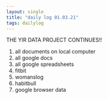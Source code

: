 ```yaml
---
layout: single
title: "daily log 01.03.21"
tags: dailylog 
--- 
```


THE YIR DATA PROJECT CONTINUES!!

1. all documents on local computer
2. all google docs
3. all google spreadsheets
4. fitbit
5. womanslog
6. habitbull
7. google browser data